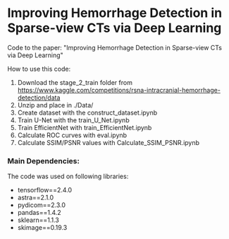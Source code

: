 # Improving Hemorrhage Detection in Sparse-view CTs via Deep Learning
Code to the paper: "Improving Hemorrhage Detection in Sparse-view CTs via Deep Learning" 

How to use this code:
1) Download the stage_2_train folder from https://www.kaggle.com/competitions/rsna-intracranial-hemorrhage-detection/data
2) Unzip and place in ./Data/
3) Create dataset with the construct_dataset.ipynb
4) Train U-Net with the train_U_Net.ipynb
5) Train EfficientNet with train_EfficientNet.ipynb
6) Calculate ROC curves with eval.ipynb
7) Calculate SSIM/PSNR values with Calculate_SSIM_PSNR.ipynb


### Main Dependencies: 

The code was used on following libraries:

- tensorflow==2.4.0
- astra==2.1.0
- pydicom==2.3.0
- pandas==1.4.2
- sklearn==1.1.3
- skimage==0.19.3
